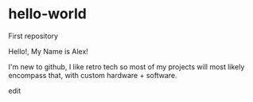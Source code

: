# hello-world
First repository

Hello!, My Name is Alex!

I'm new to github, I like retro tech so most of my projects will most likely encompass that, with custom hardware + software.

edit

